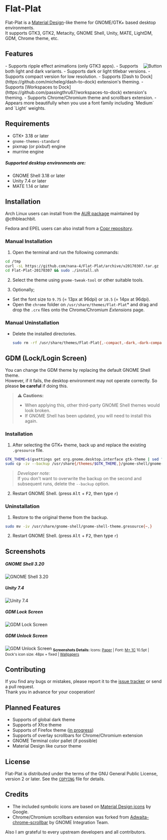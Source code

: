 Flat-Plat
=========
Flat-Plat is a [Material Design](https://material.io)-like theme for GNOME/GTK+ based desktop environments.  
It supports GTK3, GTK2, Metacity, GNOME Shell, Unity, MATE, LightDM, GDM, Chrome theme, etc.

Features
--------
<img src="../images/Button.gif" alt="Button" align="right"/>
- Supports ripple effect animations (only GTK3 apps).
- Supports both light and dark variants.
- Supports dark or light titlebar versions.
- Supports compact version for low resolution.
- Supports [Dash to Dock](https://github.com/micheleg/dash-to-dock) extension's theming.
- Supports [Workspaces to Dock](https://github.com/passingthru67/workspaces-to-dock) extension's theming.
- Supports Chrome/Chromium theme and scrollbars extension.
- Appears more beautifully when you use a font family including `Medium` and `Light` weights.

Requirements
------------
- GTK+ 3.18 or later
- `gnome-themes-standard`
- pixmap (or pixbuf) engine
- murrine engine

##### Supported desktop environments are:
- GNOME Shell 3.18 or later
- Unity 7.4 or later
- MATE 1.14 or later

Installation
------------
Arch Linux users can install from the [AUR package](https://aur.archlinux.org/packages/flatplat-theme) maintained by @cthbleachbit.

Fedora and EPEL users can also install from a [Copr repository](https://copr.fedorainfracloud.org/coprs/tcg/themes/).

### Manual Installation
1. Open the terminal and run the following commands:

  ```sh
  cd /tmp
  curl -sL https://github.com/nana-4/Flat-Plat/archive/v20170307.tar.gz | tar xz
  cd Flat-Plat-20170307 && sudo ./install.sh
  ```

2. Select the theme using `gnome-tweak-tool` or other suitable tools.

3. Optionally;
  - Set the font size to `9.75` (= 13px at 96dpi) or `10.5` (= 14px at 96dpi).
  - Open the `chrome` folder on `/usr/share/themes/Flat-Plat`* and drag and drop the `.crx` files onto the Chrome/Chromium _Extensions_ page.

### Manual Uninstallation
- Delete the installed directories.

  ```sh
  sudo rm -rf /usr/share/themes/Flat-Plat{,-compact,-dark,-dark-compact,-light,-light-compact}
  ```

GDM (Lock/Login Screen)
-----------------------
You can change the GDM theme by replacing the default GNOME Shell theme.  
However, if it fails, the desktop environment may not operate correctly. So please **be careful** if doing this.
> **:warning: Cautions:**
> - When applying this, other third-party GNOME Shell themes would look broken.
> - If GNOME Shell has been updated, you will need to install this again.

### Installation
1. After selecting the GTK+ theme, back up and replace the existing `.gresource` file.

  ```sh
  GTK_THEME=$(gsettings get org.gnome.desktop.interface gtk-theme | sed "s/'//g")
  sudo cp -iv --backup /usr/share{/themes/$GTK_THEME,}/gnome-shell/gnome-shell-theme.gresource
  ```

  > _Developer note:_  
  > If you don't want to overwrite the backup on the second and subsequent runs, delete the `--backup` option.

2. Restart GNOME Shell. (press <kbd>Alt</kbd> + <kbd>F2</kbd>, then type `r`)

### Uninstallation
1. Restore to the original theme from the backup.

  ```sh
  sudo mv -iv /usr/share/gnome-shell/gnome-shell-theme.gresource{~,}
  ```

2. Restart GNOME Shell. (press <kbd>Alt</kbd> + <kbd>F2</kbd>, then type `r`)

Screenshots
-----------
##### GNOME Shell 3.20
![GNOME Shell 3.20](../images/Screenshot1.png?raw=true)
##### Unity 7.4
![Unity 7.4](../images/Screenshot2.png?raw=true)
##### GDM Lock Screen
![GDM Lock Screen](../images/Screenshot3.png?raw=true)
##### GDM Unlock Screen
![GDM Unlock Screen](../images/Screenshot4.png?raw=true)
<sub>**Screenshots Details:** Icons: [Paper](https://github.com/snwh/paper-icon-theme) | Font: [M+ 1C](https://mplus-fonts.osdn.jp) 10.5pt | Dock's icon size: 48px + fixed | [Wallpapers](http://imgur.com/a/v2Ovx)</sub>

Contributing
------------
If you find any bugs or mistakes, please report it to the [issue tracker](https://github.com/nana-4/Flat-Plat/issues) or send a pull request.  
Thank you in advance for your cooperation!

Planned Features
----------------
- Supports of global dark theme
- Supports of Xfce theme
- Supports of Firefox theme ([in progress](https://github.com/nana-4/Flat-Plat/issues/78))
- Supports of overlay scrollbars for Chrome/Chromium extension
- GNOME Terminal color pallet (if possible)
- Material Design like cursor theme

License
-------
Flat-Plat is distributed under the terms of the GNU General Public License, version 2 or later. See the [`COPYING`](COPYING) file for details.

Credits
-------
- The included symbolic icons are based on [Material Design icons](https://github.com/google/material-design-icons) by Google.
- Chrome/Chromium scrollbars extension was forked from [Adwaita-chrome-scrollbar](https://github.com/gnome-integration-team/chrome-gnome-scrollbar) by GNOME Integration Team.

Also I am grateful to every upstream developers and all contributors.
